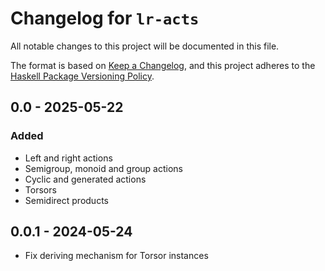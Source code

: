 # Changelog for `lr-acts`

All notable changes to this project will be documented in this file.

The format is based on [Keep a Changelog](https://keepachangelog.com/en/1.0.0/),
and this project adheres to the
[Haskell Package Versioning Policy](https://pvp.haskell.org/).

## 0.0 - 2025-05-22

### Added

- Left and right actions
- Semigroup, monoid and group actions
- Cyclic and generated actions
- Torsors
- Semidirect products

## 0.0.1 - 2024-05-24

- Fix deriving mechanism for Torsor instances
